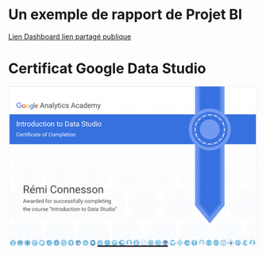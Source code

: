 # Un exemple de rapport de Projet BI
[Lien Dashboard lien partagé publique](https://datastudio.google.com/u/0/reporting/0B_U5RNpwhcE6SF85TENURnc4UjA/page/1M/preview)


# Certificat Google Data Studio
![certificat au nom de Rémi Connesson](F0E56238-770E-497F-97A8-9626BAD884D8.jpeg)




